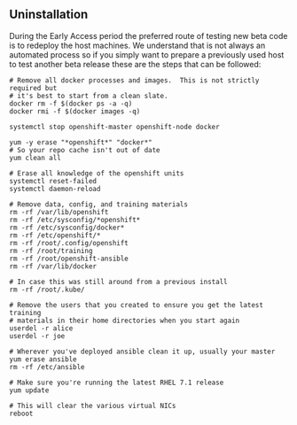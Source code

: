 ## Uninstallation

During the Early Access period the preferred route of testing new beta code is
to redeploy the host machines. We understand that is not always an automated
process so if you simply want to prepare a previously used host to test another
beta release these are the steps that can be followed:

~~~
# Remove all docker processes and images.  This is not strictly required but
# it's best to start from a clean slate.
docker rm -f $(docker ps -a -q)
docker rmi -f $(docker images -q)

systemctl stop openshift-master openshift-node docker

yum -y erase "*openshift*" "docker*"
# So your repo cache isn't out of date
yum clean all

# Erase all knowledge of the openshift units
systemctl reset-failed
systemctl daemon-reload

# Remove data, config, and training materials
rm -rf /var/lib/openshift
rm -rf /etc/sysconfig/*openshift*
rm -rf /etc/sysconfig/docker*
rm -rf /etc/openshift/*
rm -rf /root/.config/openshift
rm -rf /root/training
rm -rf /root/openshift-ansible
rm -rf /var/lib/docker

# In case this was still around from a previous install
rm -rf /root/.kube/

# Remove the users that you created to ensure you get the latest training
# materials in their home directories when you start again
userdel -r alice
userdel -r joe

# Wherever you've deployed ansible clean it up, usually your master
yum erase ansible
rm -rf /etc/ansible

# Make sure you're running the latest RHEL 7.1 release
yum update

# This will clear the various virtual NICs
reboot
~~~
